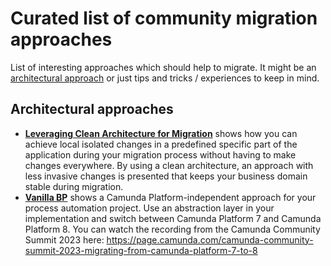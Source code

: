 # Curated list of community migration approaches

List of interesting approaches which should help to migrate. It might be an
[architectural approach](#architectural-approaches) or just tips and tricks /
experiences to keep in mind.

## Architectural approaches

- [**Leveraging Clean Architecture for Migration**](https://github.com/lwluc/camunda-ddd-and-clean-architecture/pull/1)
  shows how you can achieve local isolated changes in a predefined specific part
  of the application during your migration process without having to make
  changes everywhere. By using a clean architecture, an approach with less
  invasive changes is presented that keeps your business domain stable during
  migration.
- [**Vanilla BP**](https://www.vanillabp.io) shows a Camunda
  Platform-independent approach for your process automation project. Use an
  abstraction layer in your implementation and switch between Camunda Platform 7
  and Camunda Platform 8. You can watch the recording from the Camunda Community
  Summit 2023 here:
  https://page.camunda.com/camunda-community-summit-2023-migrating-from-camunda-platform-7-to-8
